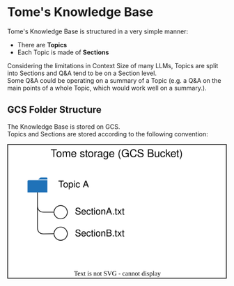 # Tome's Knowledge Base

Tome's Knowledge Base is structured in a very simple manner: 
* There are **Topics** 
* Each Topic is made of **Sections**

Considering the limitations in Context Size of many LLMs, Topics are split into Sections and Q&A tend to be on a Section level. <br>
Some Q&A could be operating on a summary of a Topic (e.g. a Q&A on the main points of a whole Topic, which would work well on a summary.). 

## GCS Folder Structure
The Knowledge Base is stored on GCS. <br>
Topics and Sections are stored according to the following convention: 

![](./drawings/folder-structure.drawio.svg)